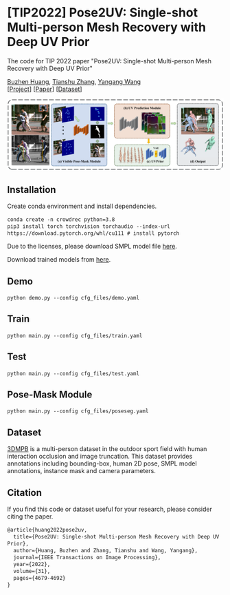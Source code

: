 # \[TIP2022\] Pose2UV: Single-shot Multi-person Mesh Recovery with Deep UV Prior

The code for TIP 2022 paper "Pose2UV: Single-shot Multi-person Mesh Recovery with Deep UV Prior"<br>

[Buzhen Huang](http://www.buzhenhuang.com/), [Tianshu Zhang](https://scholar.google.com/citations?user=S5M_CncAAAAJ&hl=zh-CN&oi=ao), [Yangang Wang](https://www.yangangwang.com/)<br>
\[[Project](https://www.yangangwang.com/papers/HBZ-Pose2UV-2022-06.html)\] \[[Paper](https://ieeexplore.ieee.org/document/9817035)\] \[[Dataset](https://github.com/boycehbz/3DMPB-dataset)\]

![figure](/assets/pose2uv_pipeline.png)

## Installation 
Create conda environment and install dependencies.
```
conda create -n crowdrec python=3.8
pip3 install torch torchvision torchaudio --index-url https://download.pytorch.org/whl/cu111 # install pytorch
```
Due to the licenses, please download SMPL model file [here](http://smplify.is.tuebingen.mpg.de/).

Download trained models from [here](https://pan.baidu.com/s/1lUdfOiuH20BkNQxhBVPY6w?pwd=1gyv).


## Demo
```
python demo.py --config cfg_files/demo.yaml
```

## Train
```
python main.py --config cfg_files/train.yaml
```

## Test
```
python main.py --config cfg_files/test.yaml
```

## Pose-Mask Module
```
python main.py --config cfg_files/poseseg.yaml
```

## Dataset
[3DMPB](https://github.com/boycehbz/3DMPB-dataset) is a multi-person dataset in the outdoor sport field with human interaction occlusion and image truncation. This dataset provides annotations including bounding-box, human 2D pose, SMPL model annotations, instance mask and camera parameters.

## Citation
If you find this code or dataset useful for your research, please consider citing the paper.
```
@article{huang2022pose2uv,
  title={Pose2UV: Single-shot Multi-person Mesh Recovery with Deep UV Prior},
  author={Huang, Buzhen and Zhang, Tianshu and Wang, Yangang},
  journal={IEEE Transactions on Image Processing},
  year={2022},
  volume={31},
  pages={4679-4692}
}
```
